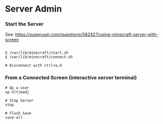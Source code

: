 # Server Admin

### Start the Server
See: https://superuser.com/questions/582427/using-minecraft-server-with-screen
```

$ /var/lib/minecraft/start.sh
$ /var/lib/minecraft/connect.sh

# Disconnect with ctrl+a,d
```

### From a Connected Screen (interactive server terminal)
```
# Op a user
op Ultimadj

# Stop Server
stop

# Flush Save
save-all
```